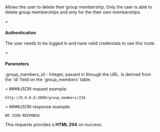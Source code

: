 Allows the user to delete their group membership. Only the user is able to delete group memberships and only for the their own memberships. 

=
#### Authentication

The user needs to be logged in and have valid credentials to use this route.

=
#### Parameters

:group_members_id - Integer, passed in through the URL. Is derived from the 'id' field on the 'group_members' table.

=
####JSON request example:

```
http://0.0.0.0:3000/group_members/234
```

=
####JSON response example:

```
NO JSON RESPONSE
```

This requests provides a <strong>HTML 204</strong> on success.